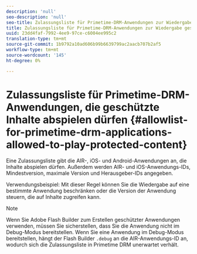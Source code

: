 ```yaml
---
description: 'null'
seo-description: 'null'
seo-title: Zulassungsliste für Primetime-DRM-Anwendungen zur Wiedergabe geschützter Inhalte
title: Zulassungsliste für Primetime-DRM-Anwendungen zur Wiedergabe geschützter Inhalte
uuid: 23dd4faf-7992-4ee9-97ce-c6004ee995c2
translation-type: tm+mt
source-git-commit: 1b9792a10ad606b99b6639799ac2aacb707b2af5
workflow-type: tm+mt
source-wordcount: '145'
ht-degree: 0%

---
```



# Zulassungsliste für Primetime-DRM-Anwendungen, die geschützte Inhalte abspielen dürfen {#allowlist-for-primetime-drm-applications-allowed-to-play-protected-content}

Eine Zulassungsliste gibt die AIR-, iOS- und Android-Anwendungen an, die Inhalte abspielen dürfen. Außerdem werden AIR- und iOS-Anwendungs-IDs, Mindestversion, maximale Version und Herausgeber-IDs angegeben.

Verwendungsbeispiel: Mit dieser Regel können Sie die Wiedergabe auf eine bestimmte Anwendung beschränken oder die Version der Anwendung steuern, die auf Inhalte zugreifen kann.

>[!NOTE]
>
>Wenn Sie Adobe Flash Builder zum Erstellen geschützter Anwendungen verwenden, müssen Sie sicherstellen, dass Sie die Anwendung nicht im Debug-Modus bereitstellen. Wenn Sie eine Anwendung im Debug-Modus bereitstellen, hängt der Flash Builder `.debug` an die AIR-Anwendungs-ID an, wodurch sich die Zulassungsliste in Primetime DRM unerwartet verhält.
